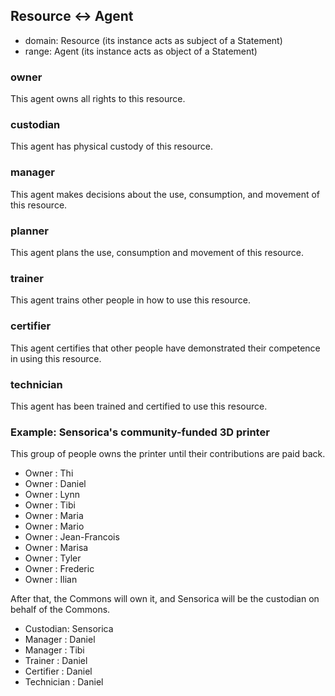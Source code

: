 ## Resource <-> Agent

* domain: Resource (its instance acts as subject of a Statement)
* range: Agent (its instance acts as object of a Statement)

### owner
This agent owns all rights to this resource.

### custodian
This agent has physical custody of this resource.

### manager
This agent makes decisions about the use, consumption, and movement of this resource.

### planner
This agent plans the use, consumption and movement of this resource.

### trainer
This agent trains other people in how to use this resource.

### certifier
This agent certifies that other people have demonstrated their competence in using this resource.

### technician
This agent has been trained and certified to use this resource.

### Example: Sensorica's community-funded 3D printer

This group of people owns the printer until their contributions are paid back.

* Owner : Thi 
* Owner : Daniel 
* Owner : Lynn 
* Owner : Tibi 
* Owner : Maria 
* Owner : Mario 
* Owner : Jean-Francois 
* Owner : Marisa 
* Owner : Tyler 
* Owner : Frederic 
* Owner : Ilian 
 
After that, the Commons will own it, and Sensorica will be the custodian on behalf of the Commons.

* Custodian: Sensorica
* Manager : Daniel
* Manager : Tibi 
* Trainer : Daniel
* Certifier : Daniel
* Technician : Daniel 

